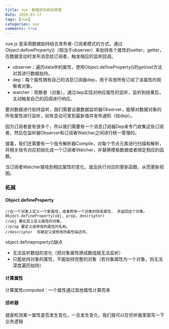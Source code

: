 ```yaml
---
title: vue：数据双向绑定原理
Date: 2020-03-17
tags: [vue]
categories: vue
comments: true
---
```


 vue.js 是采用数据劫持结合发布者-订阅者模式的方式，通过Object.defineProperty()（相当于observer）来劫持各个属性的setter，getter，在数据变动时发布消息给订阅者，触发相应的监听回调。
 
-  observer：遍历data中的属性，使用Object.defineProperty()的get/set方法对其进行数据劫持。
-  dep：每个属性拥有自己的消息订阅器dep，用于存放所有订阅了该属性的观察者对象。
-  watcher：观察者（对象），通过dep实现对响应属性的监听，监听到结果后，主动触发自己的回调进行响应。
 
 要对数据进行劫持监听，我们需要设置数据监听器Observer，能够对数据对象的所有属性进行监听，如有变动可拿到最新值并发布通知（给dep）。
 
 因为订阅者是有很多个，所以我们需要有一个消息订阅器Dep来专门收集这些订阅者，然后在监听器Observer和订阅者Watcher之间进行统一管理的。
 
 接着，我们还需要有一个指令解析器Compile，对每个节点元素进行扫描和解析，将相关指令对应初始化成一个订阅者Watcher，并替换模板数据或者绑定相应的函数。
 
 当订阅者Watcher接收到相应属性的变化，就会执行对应的更新函数，从而更新视图。
 

 
###  拓展
####  Object.defineProperty
```
//在一个对象上定义一个新属性，或者修改一个对象的现有属性， 并返回这个对象。
Object.defineProperty(obj, prop, descriptor)
//obj 要在其上定义属性的对象。
//prop 要定义或修改的属性的名称。
//descriptor  将被定义或修改的属性描述符。 
```
object.defineproperty()缺点
- 无法监听数组的变化（把对象属性换成数组就无法监听）
- 只能劫持对象的属性，不能劫持完整的对象（若对象属性为一个对象，则无法深度遍历劫持）

#### 计算属性
计算属性computed：一个属性通过其他属性计算而来

#### 侦听器
就是检测某一属性是否发生变化，一旦发生变化，我们就可以在侦听器里面写一下业务逻辑